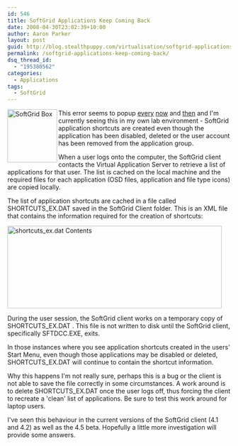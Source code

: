 ```yaml
---
id: 546
title: SoftGrid Applications Keep Coming Back
date: 2008-04-30T23:02:39+10:00
author: Aaron Parker
layout: post
guid: http://blog.stealthpuppy.com/virtualisation/softgrid-applications-keep-coming-back
permalink: /softgrid-applications-keep-coming-back/
dsq_thread_id:
  - "195380562"
categories:
  - Applications
tags:
  - SoftGrid
---
```

<img border="0" alt="SoftGrid Box" align="left" src="https://stealthpuppy.com/wp-content/uploads/2008/04/softgridbox.png" width="112" height="120" />This error seems to popup [every](http://www.softgridguru.com/viewtopic.php?t=2493&highlight=shortcutsex+dat) [now](http://www.softgridguru.com/viewtopic.php?t=2184&highlight=icons) and [then](http://www.softgridguru.com/viewtopic.php?t=2323) and I'm currently seeing this in my own lab environment - SoftGrid application shortcuts are created even though the application has been disabled, deleted or the user account has been removed from the application group.

When a user logs onto the computer, the SoftGrid client contacts the Virtual Application Server to retrieve a list of applications for that user. The list is cached on the local machine and the required files for each application (OSD files, application and file type icons) are copied locally.

The list of application shortcuts are cached in a file called SHORTCUTS_EX.DAT saved in the SoftGrid Client folder. This is an XML file that contains the information required for the creation of shortcuts:

<img border="0" alt="shortcuts_ex.dat Contents" src="https://stealthpuppy.com/wp-content/uploads/2008/04/shortcuts-exdatfilecontents.png" width="484" height="186" /> 

During the user session, the SoftGrid client works on a temporary copy of SHORTCUTS_EX.DAT . This file is not written to disk until the SoftGrid client, specifically SFTDCC.EXE, exits.

In those instances where you see application shortcuts created in the users' Start Menu, even though those applications may be disabled or deleted, SHORTCUTS_EX.DAT will continue to contain the shortcut information. 

Why this happens I'm not really sure, perhaps this is a bug or the client is not able to save the file correctly in some circumstances. A work around is to delete SHORTCUTS_EX.DAT once the user logs off, thus forcing the client to recreate a 'clean' list of applications. Be sure to test this work around for laptop users.

I've seen this behaviour in the current versions of the SoftGrid client (4.1 and 4.2) as well as the 4.5 beta. Hopefully a little more investigation will provide some answers.